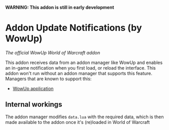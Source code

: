 **WARNING: This addon is still in early development**

# Addon Update Notifications (by WowUp)
_The official WowUp World of Warcraft addon_

This addon receives data from an addon manager like WowUp and enables an in-game
notification when you first load, or reload the interface. This addon won't run
without an addon manager that supports this feature. Managers that are known to
support this:
  - [WowUp application](https://wowup.io/)

## Internal workings
The addon manager modifies `data.lua` with the required data, which is then
made available to the addon once it's (re)loaded in World of Warcraft
